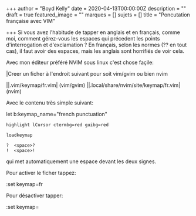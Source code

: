 +++
author = "Boyd Kelly"
date = 2020-04-13T00:00:00Z
description = ""
draft = true
featured_image = ""
marques = []
sujets = []
title = "Poncutation française avec VIM"

+++
Si vous avez l'habitude de tapper en anglais et en français, comme moi, comment gérez-vous les espaces qui précedent les points d'interrogation et d'exclamation ?  En français, selon les normes (??  en tout cas), il faut avoir des espaces, mais les anglais sont horrifiés de voir cela.

Avec mon éditeur préféré NVIM sous linux c'est chose façile:

|Creer un ficher à l'endroit suivant pour soit vim/gvim ou bien nvim

||.vim/keymap/fr.vim| (vim/gvim) ||.local/share/nvim/site/keymap/fr.vim|(nvim)

Avec le contenu très simple suivant:

let b:keymap_name="french punctuation"
    
    highlight lCursor ctermbg=red guibg=red
    
    loadkeymap
    
    ?  <space>?
    !  <space>!
    
qui met automatiquement une espace devant les deux signes.

Pour activer le ficher tappez:

:set keymap=fr

Pour désactiver tapper:

:set keymap=
    